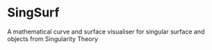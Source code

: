# SingSurf
A mathematical curve and surface visualiser for singular surface and objects from Singularity Theory

